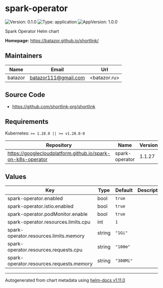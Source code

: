 # spark-operator

![Version: 0.1.0](https://img.shields.io/badge/Version-0.1.0-informational?style=flat-square) ![Type: application](https://img.shields.io/badge/Type-application-informational?style=flat-square) ![AppVersion: 1.0.0](https://img.shields.io/badge/AppVersion-1.0.0-informational?style=flat-square)

Spark Operator Helm chart

**Homepage:** <https://batazor.github.io/shortlink/>

## Maintainers

| Name | Email | Url |
| ---- | ------ | --- |
| batazor | <batazor111@gmail.com> | <batazor.ru> |

## Source Code

* <https://github.com/shortlink-org/shortlink>

## Requirements

Kubernetes: `>= 1.28.0 || >= v1.28.0-0`

| Repository | Name | Version |
|------------|------|---------|
| https://googlecloudplatform.github.io/spark-on-k8s-operator | spark-operator | 1.1.27 |

## Values

| Key | Type | Default | Description |
|-----|------|---------|-------------|
| spark-operator.enabled | bool | `true` |  |
| spark-operator.istio.enabled | bool | `true` |  |
| spark-operator.podMonitor.enable | bool | `true` |  |
| spark-operator.resources.limits.cpu | int | `1` |  |
| spark-operator.resources.limits.memory | string | `"1Gi"` |  |
| spark-operator.resources.requests.cpu | string | `"100m"` |  |
| spark-operator.resources.requests.memory | string | `"300Mi"` |  |

----------------------------------------------
Autogenerated from chart metadata using [helm-docs v1.11.0](https://github.com/norwoodj/helm-docs/releases/v1.11.0)
